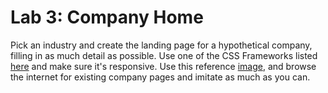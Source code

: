 

# Lab 3: Company Home

Pick an industry and create the landing page for a hypothetical company, filling in as much detail as possible. Use one of the CSS Frameworks listed [here](../docs/03%20-%20CSS%20Overview.md#css-frameworks) and make sure it's responsive. Use this reference [image](sidebar.jpeg), and browse the internet for existing company pages and imitate as much as you can.
